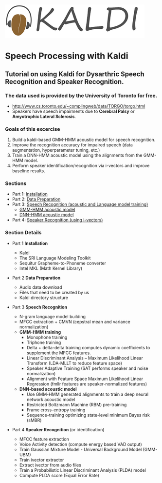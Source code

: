 ![alt text](kaldi.png "Title")
# Speech Processing with Kaldi
## Tutorial on using Kaldi for Dysarthric Speech Recognition and Speaker Recognition.
### The data used is provided by the University of Toronto for free. 
- http://www.cs.toronto.edu/~complingweb/data/TORGO/torgo.html
- Speakers have speech impairments due to **Cerebral Palsy** or **Amyotrophic Lateral Sclerosis**.

### Goals of this excercise 
1. Build a kaldi-based GMM-HMM acoustic model for speech recognition.
2. Improve the recognition accuracy for impaired speech (data augmentation, hyperparameter tuning, etc.) 
3. Train a DNN-HMM acoustic model using the alignments from the GMM-HMM model. 
4. Perform speaker identification/recognition via i-vectors and improve baseline results.


### Sections
- Part 1: [Installation](https://github.com/abnerLing/TORGO-ASR/tree/main/installation)
- Part 2: [Data Preparation](https://github.com/abnerLing/TORGO-ASR/tree/main/data%20prep)
- Part 3: [Speech Recognition (acoustic and Language model training)](https://github.com/abnerLing/TORGO-ASR/tree/main/speech%20recognition)
  - [GMM-HMM acoustic model](https://github.com/abnerLing/TORGO-ASR/tree/main/speech%20recognition#stage-3-acoustic-model-training)
  - [DNN-HMM acoustic model](https://github.com/abnerLing/TORGO-ASR/tree/main/speech%20recognition/DNN)
- Part 4: [Speaker Recognition (using i-vectors)](https://github.com/abnerLing/TORGO-ASR/tree/main/speaker%20recognition)


### Section Details
- Part 1 **Installation**
  - Kaldi 
  - The SRI Language Modeling Toolkit
  - Sequitur Grapheme-to-Phoneme converter
  - Intel MKL (Math Kernel Library)
- Part 2 **Data Preparation**
  - Audio data download
  - Files that need to be created by us
  - Kaldi directory structure
- Part 3 **Speech Recognition**
  - N-gram language model building
  - MFCC extraction + CMVN (cepstral mean and variance normalization)
  - **GMM-HMM training**
     - Monophone training
     - Triphone training
      - Delta + delta-delta training computes dynamic coefficients to supplement the MFCC features.
      - Linear Discriminant Analysis – Maximum Likelihood Linear Transform (LDA-MLLT to reduce feature space)
      - Speaker Adaptive Training (SAT performs speaker and noise normalization) 
    - Alignment with Feature Space Maximum Likelihood Linear Regression (fmllr features are speaker-normalized features)
  - **DNN-based acoustic model**
    - Use GMM-HMM generated alignments to train a deep neural network acoustic model
    - Restricted Boltzmann Machine (RBM) pre-training
    - Frame cross-entropy training
    - Sequence-training optimizing state-level minimum Bayes risk (sMBR)
   
- Part 4 **Speaker Recognition** (or identification)
  - MFCC feature extraction
  - Voice Activity detection (compute energy based VAD output)
  - Train Gaussian Mixture Model - Universal Background Model (GMM-UBM)
  - Train ivector extractor
  - Extract ivector from audio files
  - Train a Probabilistic Linear Discriminant Analysis (PLDA) model
  - Compute PLDA score (Equal Error Rate)
